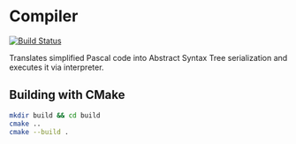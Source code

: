 # Compiler

[![Build Status](https://travis-ci.com/vla5924/compiler.svg?branch=main)](https://travis-ci.com/vla5924/compiler)

Translates simplified Pascal code into Abstract Syntax Tree serialization and executes it via interpreter.


## Building with CMake

```sh
mkdir build && cd build
cmake ..
cmake --build .
```
